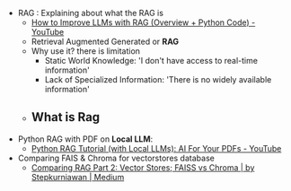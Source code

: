 - RAG : Explaining about what the RAG is
	- [How to Improve LLMs with RAG (Overview + Python Code) - YouTube](https://www.youtube.com/watch?v=Ylz779Op9Pw)
	- Retrieval Augmented Generated or **RAG**
	- Why use it? there is limitation
		- Static World Knowledge: 'I don't have access to real-time information'
		- Lack of Specialized Information:
		  'There is no widely available information'
	- What is Rag
		- 
- Python RAG with PDF on **Local LLM**:
	- [Python RAG Tutorial (with Local LLMs): AI For Your PDFs - YouTube](https://www.youtube.com/watch?v=2TJxpyO3ei4&t=202s)
- Comparing FAIS & Chroma for vectorstores database
	- [Comparing RAG Part 2: Vector Stores; FAISS vs Chroma | by Stepkurniawan | Medium](https://medium.com/@stepkurniawan/comparing-faiss-with-chroma-vector-stores-0953e1e619eb)